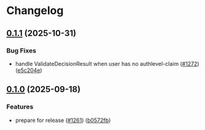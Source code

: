 # Changelog

## [0.1.1](https://github.com/Altinn/altinn-authorization-tmp/compare/Altinn.Authorization.ABAC-v0.1.0...Altinn.Authorization.ABAC-v0.1.1) (2025-10-31)


### Bug Fixes

* handle ValidateDecisionResult when user has no authlevel-claim ([#1272](https://github.com/Altinn/altinn-authorization-tmp/issues/1272)) ([e5c204e](https://github.com/Altinn/altinn-authorization-tmp/commit/e5c204e86ebebc2d08311c693e428553ca4af1cd))

## [0.1.0](https://github.com/Altinn/altinn-authorization-tmp/compare/Altinn.Authorization.ABAC-v0.0.8...Altinn.Authorization.ABAC-v0.1.0) (2025-09-18)


### Features

* prepare for release ([#1261](https://github.com/Altinn/altinn-authorization-tmp/issues/1261)) ([b0572fb](https://github.com/Altinn/altinn-authorization-tmp/commit/b0572fb4841112cea44511932204475f6ab20824))

